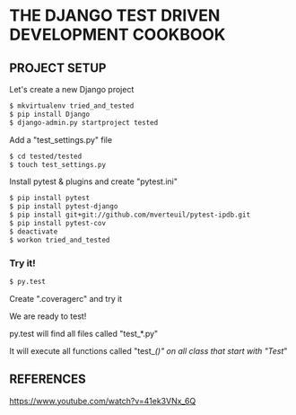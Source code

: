 # THE DJANGO TEST DRIVEN DEVELOPMENT COOKBOOK

## PROJECT SETUP

Let's create a new Django project

```bash
$ mkvirtualenv tried_and_tested
$ pip install Django
$ django-admin.py startproject tested
```

Add a "test_settings.py" file
```bash
$ cd tested/tested
$ touch test_settings.py
```
Install pytest & plugins and create "pytest.ini"

```bash
$ pip install pytest
$ pip install pytest-django
$ pip install git+git://github.com/mverteuil/pytest-ipdb.git
$ pip install pytest-cov
$ deactivate
$ workon tried_and_tested
```
### Try it!
```bash
$ py.test
```
Create ".coveragerc" and try it

We are ready to test!

py.test will find all files called "test_*.py"

It will execute all functions called "test_*()" on all class
that start with "Test*"

## REFERENCES
https://www.youtube.com/watch?v=41ek3VNx_6Q